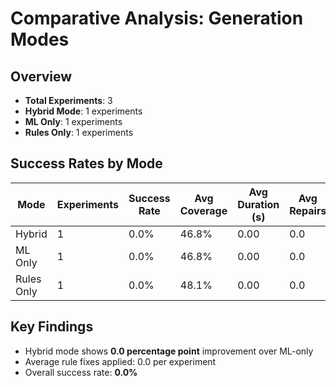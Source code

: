 # Comparative Analysis: Generation Modes

## Overview

- **Total Experiments**: 3
- **Hybrid Mode**: 1 experiments
- **ML Only**: 1 experiments
- **Rules Only**: 1 experiments

## Success Rates by Mode

| Mode | Experiments | Success Rate | Avg Coverage | Avg Duration (s) | Avg Repairs |
|------|-------------|--------------|--------------|------------------|-------------|
| Hybrid | 1 | 0.0% | 46.8% | 0.00 | 0.0 |
| ML Only | 1 | 0.0% | 46.8% | 0.00 | 0.0 |
| Rules Only | 1 | 0.0% | 48.1% | 0.00 | 0.0 |

## Key Findings

- Hybrid mode shows **0.0 percentage point** improvement over ML-only
- Average rule fixes applied: 0.0 per experiment
- Overall success rate: **0.0%**

